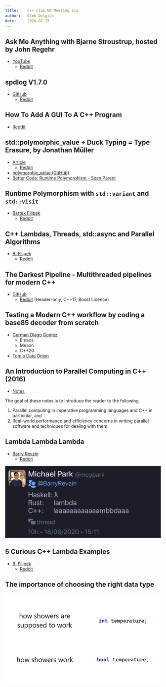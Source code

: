 ```yaml
---
title:    C++ Club UK Meeting 111
author:   Gleb Dolgich
date:     2020-07-23
---
```


## Ask Me Anything with Bjarne Stroustrup, hosted by John Regehr

* [YouTube](https://youtu.be/Bycec3UQxOc)
  * [Reddit](https://www.reddit.com/r/cpp/comments/hqdnx5/ask_me_anything_with_bjarne_stroustrup_hosted_by/)

## spdlog V1.7.0

* [GitHub](https://github.com/gabime/spdlog/releases/tag/v1.7.0)
  * [Reddit](https://www.reddit.com/r/cpp/comments/hofxr2/spdlog_170_released_fmt_7x_compile_time_format/)

## How To Add A GUI To A C++ Program

* [Reddit](https://www.reddit.com/r/cpp/comments/hcpoc0/how_to_add_a_gui_to_a_c_program/)

## std::polymorphic_value + Duck Typing = Type Erasure, by Jonathan Müller

* [Article](https://foonathan.net/2020/01/type-erasure/)
  * [Reddit](https://www.reddit.com/r/cpp/comments/eq4b0h/stdpolymorphic_value_duck_typing_type_erasure/)
* [polymorphic_value (GitHub)](https://github.com/jbcoe/polymorphic_value/)
* [Better Code: Runtime Polymorphism - Sean Parent](https://youtu.be/QGcVXgEVMJg)

## Runtime Polymorphism with `std::variant` and `std::visit`

* [Bartek Filipek](https://www.bfilipek.com/2020/04/variant-virtual-polymorphism.html)
  * [Reddit](https://www.reddit.com/r/cpp/comments/fvtf4j/runtime_polymorphism_with_stdvariant_and_stdvisit/)

## C++ Lambdas, Threads, std::async and Parallel Algorithms

* [B. Filipek](https://www.bfilipek.com/2020/05/lambdas-async.html?m=1)
  * [Reddit](https://www.reddit.com/r/cpp/comments/gufsdu/c_lambdas_threads_stdasync_and_parallel_algorithms/)

## The Darkest Pipeline - Multithreaded pipelines for modern C++

* [GitHub](https://github.com/JoelFilho/TDP)
  * [Reddit](https://www.reddit.com/r/cpp/comments/gmvlmu/the_darkest_pipeline_tdp_a_c17_library_for/)
    (Header-only, C++17, Boost Licence)

## Testing a Modern C++ workflow by coding a base85 decoder from scratch

* [German Diago Gomez](https://medium.com/@germandiagogomez/testing-a-modern-c-workflow-by-coding-a-base85-decoder-from-scratch-c6cde64984a9)
  * Emacs
  * Meson
  * C++20
* [Tom's Data Onion](https://www.tomdalling.com/toms-data-onion/)

## An Introduction to Parallel Computing in C++ (2016)

* [Notes](https://www.cs.cmu.edu/~15210/pasl.html)

The goal of these notes is to introduce the reader to the following.

1. Parallel computing in imperative programming languages and C++ in particular, and
2. Real-world performance and efficiency concerns in writing parallel software and techniques for dealing with them.

## Lambda Lambda Lambda

* [Barry Revzin](https://brevzin.github.io/c++/2020/06/18/lambda-lambda-lambda/)
  * [Reddit](https://brevzin.github.io/c++/2020/06/18/lambda-lambda-lambda/)

![](img/lambdaaa.jpeg)

## 5 Curious C++ Lambda Examples

* [B. Filipek](https://www.bfilipek.com/2020/07/lambdas5ex.html)
  * [Reddit](https://www.reddit.com/r/cpp/comments/hqc1a4/5_curious_c_lambda_examples_recursion_constexpr/)

## The importance of choosing the right data type

![](img/showers.png)
